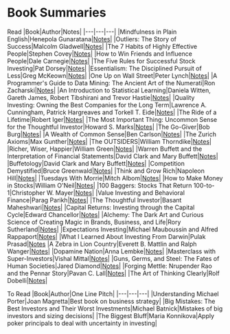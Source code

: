 # Book Summaries
Read
|Book|Author|Notes|
|---|---|---|
|Mindfulness in Plain English|Henepola Gunaratana|[Notes](Mindfulness%20in%20Plain%20English.md)|
|Outliers: The Story of Success|Malcolm Gladwell|[Notes](Outliers_The_Story_of_Success.md)|
|The 7 Habits of Highly Effective People|Stephen Covey|[Notes](7_habits_of_highly_effective_people.md)|
|How to Win Friends and Influence People|Dale Carnegie|[Notes](How_to_Win_Friends_and_Influence_People.md)|
|The Five Rules for Successful Stock Investing|Pat Dorsey|[Notes](The_Five_Rules_for_Successful_Stock_Investing.md)|
|Essentialism: The Disciplined Pursuit of Less|Greg McKeown|[Notes](Essentialism/Essentialism:_The_Disciplined_Pursuit_of_Less.md)|
|One Up on Wall Street|Peter Lynch|[Notes](One_Up_on_Wall_Street/One_Up_on_Wall_Street.md)|
|A Programmer's Guide to Data Mining: The Ancient Art of the Numerati|Ron Zacharski|[Notes](A_Programmer's_Guide_to_Data_Mining.md)|
|An Introduction to Statistical Learning|Daniela Witten, Gareth James, Robert Tibshirani and Trevor Hastie|[Notes](An_Introduction_to_Statistical_Learning/An_Introduction_to_Statistical_Learning_7ed.md)|
|Quality Investing: Owning the Best Companies for the Long Term|Lawrence A. Cunningham, Patrick Hargreaves and Torkell T. Eide|[Notes](Quality_Investing.md)|
|The Ride of a Lifetime|Robert Iger|[Notes](The_Ride_of_a_Lifetime.md)|
|The Most Important Thing: Uncommon Sense for the Thoughtful Investor|Howard S. Marks|[Notes](The_Most_Important_Thing.md)|
|The Go-Giver|Bob Burg|[Notes](The_Go_Giver.md)|
|A Wealth of Common Sense|Ben Carlson|[Notes](A_Wealth_of_Common_Sense.md)|
|The Zurich Axioms|Max Gunther|[Notes](The_Zurich_Axioms.md)|
|The OUTSIDERS|William Thorndike|[Notes](The_OUTSIDERS.md)|
|Richer, Wiser, Happier|William Green|[Notes](Richer_Wiser_Happier.md)|
|Warren Buffett and the Interpretation of Financial Statements|David Clark and Mary Buffett|[Notes](Warren_Buffett_and_the_Interpretation_of_Financial_Statements.md)|
|Buffetology|David Clark and Mary Buffett|[Notes](Buffetology.md)|
|Competition Demystified|Bruce Greenwald|[Notes](Competition_Demystified.md)|
|Think and Grow Rich|Napoleon Hill|[Notes](Think_and_Grow_Rich.md)|
|Tuesdays With Morrie|Mitch Albom|[Notes](Tuesdays_With_Morrie.md)|
|How to Make Money in Stocks|William O'Neil|[Notes](How_to_Make_Money_in_Stocks.md)|
|100 Baggers: Stocks That Return 100-to-1|Christopher W. Mayer|[Notes](100-Baggers.md)|
|Value Investing and Behavioral Finance|Parag Parikh|[Notes](Value_Investing_and_Behavioral_Finance.md)|
|The Thoughtful Investor|Basant Maheshwari|[Notes](The_Thoughtful_Investor.md)|
|Capital Returns: Investing through the Capital Cycle|Edward Chancellor|[Notes](Capital_Returns.md)|
|Alchemy: The Dark Art and Curious Science of Creating Magic in Brands, Business, and Life|Rory Sutherland|[Notes](Alchemy%3A%20The%20Dark%20Art%20and%20Curious%20Science%20of%20Creating%20Magic%20in%20Brands%2C%20Business%2C%20and%20Life.md)|
|Expectations Investing|Michael Mauboussin and Alfred Rappaport|[Notes](Expectations_Investing/Expectations_Investing.md)|
|What I Learned About Investing From Darwin|Pulak Prasad|[Notes](What%20I%20Learned%20About%20Investing%20From%20Darwin.md)
|A Zebra in Lion Country|Everett B. Mattlin and Ralph Wanger|[Notes](A%20Zebra%20in%20Lion%20Country.md)|
|Dopamine Nation|Anna Lembke|[Notes](Dopamine%20Nation.md)|
|Masterclass with Super-Investors|Vishal Mittal|[Notes](Masterclass%20with%20Super-Investors.md)|
|Guns, Germs, and Steel: The Fates of Human Societies|Jared Diamond|[Notes](Guns_Germs_and_Steel.md)|
|Forging Mettle: Nrupender Rao and the Pennar Story|Pavan C. Lall|[Notes](Forging_Mettle.md)|
|The Art of Thinking Clearly|Rolf Dobelli|[Notes](The%20Art%20of%20Thinking%20Clearly.md)|

To Read
|Book|Author|One Line Pitch|
|---|---|---|
|Understanding Michael Porter|Joan Magretta|Best book on business strategy|
|Big Mistakes: The Best Investors and Their Worst Investments|Michael Batnick|Mistakes of big investors and sizing decisions|
|The Biggest Bluff|Maria Konnikova|Apply poker principals to deal with uncertainty in investing|


